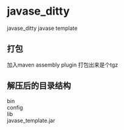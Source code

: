 # javase_ditty
javase_ditty   javase template

## 打包
加入maven assembly plugin
打包出来是个tgz

## 解压后的目录结构
bin  
config  
lib  
javase_template.jar  

